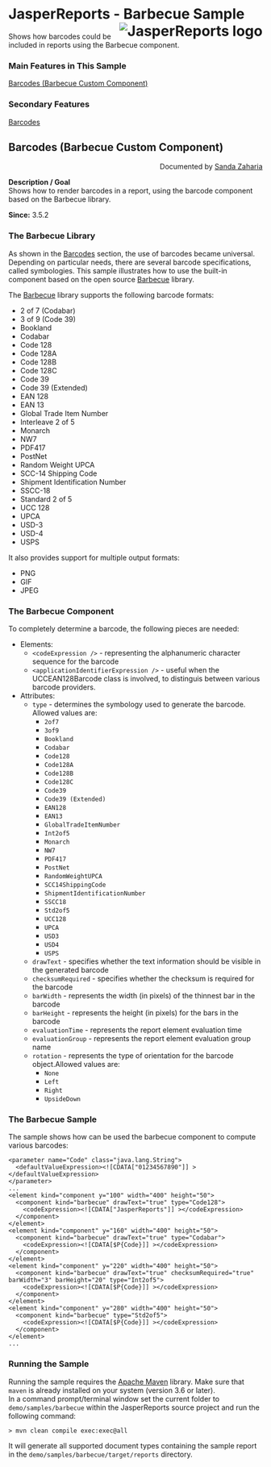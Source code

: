 
# <a name='top'>JasperReports</a> - Barbecue Sample <img src="https://jasperreports.sourceforge.net/resources/jasperreports.svg" alt="JasperReports logo" style="float:right"/>

Shows how barcodes could be included in reports using the Barbecue component.

### Main Features in This Sample

[Barcodes (Barbecue Custom Component)](#barbecue)

### Secondary Features

[Barcodes](../barcode4j/index.html#barcodes)

## <a name='top'>Barcodes</a> (Barbecue Custom Component)
<div style="text-align:right; width:100%">Documented by <a href='mailto:shertage@users.sourceforge.net'>Sanda Zaharia</a></div>

**Description / Goal** \
Shows how to render barcodes in a report, using the barcode component based on the Barbecue library.

**Since:** 3.5.2

### The Barbecue Library

As shown in the [Barcodes](../barcode4j/index.html#barcodes) section, the use of barcodes became universal. Depending on particular needs, there are several barcode specifications, called symbologies. This sample illustrates how to use the built-in component based on the open source [Barbecue](http://barbecue.sourceforge.net/) library.

The [Barbecue](http://barbecue.sourceforge.net/) library supports the following barcode formats:

- 2 of 7 (Codabar)
- 3 of 9 (Code 39)
- Bookland
- Codabar
- Code 128
- Code 128A
- Code 128B
- Code 128C
- Code 39
- Code 39 (Extended)
- EAN 128
- EAN 13
- Global Trade Item Number
- Interleave 2 of 5
- Monarch
- NW7
- PDF417
- PostNet
- Random Weight UPCA
- SCC-14 Shipping Code
- Shipment Identification Number
- SSCC-18
- Standard 2 of 5
- UCC 128
- UPCA
- USD-3
- USD-4
- USPS

It also provides support for multiple output formats:
- PNG
- GIF
- JPEG

### The Barbecue Component

To completely determine a barcode, the following pieces are needed:

- Elements:
    - `<codeExpression />` - representing the alphanumeric character sequence for the barcode
    - `<applicationIdentifierExpression />` - useful when the UCCEAN128Barcode class is involved, to distinguis between various barcode providers.
- Attributes:
    - `type` - determines the symbology used to generate the barcode. Allowed values are:
        - `2of7`
        - `3of9`
        - `Bookland`
        - `Codabar`
        - `Code128`
        - `Code128A`
        - `Code128B`
        - `Code128C`
        - `Code39`
        - `Code39 (Extended)`
        - `EAN128`
        - `EAN13`
        - `GlobalTradeItemNumber`
        - `Int2of5`
        - `Monarch`
        - `NW7`
        - `PDF417`
        - `PostNet`
        - `RandomWeightUPCA`
        - `SCC14ShippingCode`
        - `ShipmentIdentificationNumber`
        - `SSCC18`
        - `Std2of5`
        - `UCC128`
        - `UPCA`
        - `USD3`
        - `USD4`
        - `USPS`
    - `drawText` - specifies whether the text information should be visible in the generated barcode
    - `checksumRequired` - specifies whether the checksum is required for the barcode
    - `barWidth` - represents the width (in pixels) of the thinnest bar in the barcode
    - `barHeight` - represents the height (in pixels) for the bars in the barcode
    - `evaluationTime` - represents the report element evaluation time
    - `evaluationGroup` - represents the report element evaluation group name
    - `rotation` - represents the type of orientation for the barcode object.Allowed values are:
        - `None`
        - `Left`
        - `Right`
        - `UpsideDown`

### The Barbecue Sample

The sample shows how can be used the barbecue component to compute various barcodes:

```
<parameter name="Code" class="java.lang.String">
  <defaultValueExpression><![CDATA["01234567890"]] ></defaultValueExpression>
</parameter>
...
<element kind="component y="100" width="400" height="50">
  <component kind="barbecue" drawText="true" type="Code128">
    <codeExpression><![CDATA["JasperReports"]] ></codeExpression>
  </component>
</element>
<element kind="component" y="160" width="400" height="50">
  <component kind="barbecue" drawText="true" type="Codabar">
    <codeExpression><![CDATA[$P{Code}]] ></codeExpression>
  </component>
</element>
<element kind="component" y="220" width="400" height="50">
  <component kind="barbecue" drawText="true" checksumRequired="true" barWidth="3" barHeight="20" type="Int2of5">
    <codeExpression><![CDATA[$P{Code}]] ></codeExpression>
  </component>
</element>
<element kind="component" y="280" width="400" height="50">
  <component kind="barbecue" type="Std2of5">
    <codeExpression><![CDATA[$P{Code}]] ></codeExpression>
  </component>
</element>
...
```
### Running the Sample

Running the sample requires the [Apache Maven](https://maven.apache.org) library. Make sure that `maven` is already installed on your system (version 3.6 or later).\
In a command prompt/terminal window set the current folder to `demo/samples/barbecue` within the JasperReports source project and run the following command:
```
> mvn clean compile exec:exec@all
```
It will generate all supported document types containing the sample report in the `demo/samples/barbecue/target/reports` directory.

